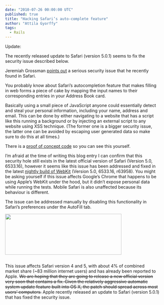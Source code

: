 ```yaml
---
date: "2010-07-26 00:00:00 UTC"
published: true
title: "Hacking Safari’s auto-complete feature"
author: "Attila Gyorffy"
tags:
  - Rails
---
```


<p>Update:</p>
<p>The recently released update to Safari (version 5.0.1) seems to fix the security issue described below.</p>
<p>Jeremiah Grossman <a href="http://jeremiahgrossman.blogspot.com/2010/07/i-know-who-your-name-where-you-work-and.html">points out</a> a serious security issue that he recently found in Safari.</p>
<p>You probably know about Safari&rsquo;s autocompletion feature that makes filling in web forms a piece of cake by mapping the input names to their corresponding entries in your Address Book card.</p>
<p>Basically using a small piece of JavaScript anyone could essentially detect and steal your personal information, including your name, address and email. This can be done by either navigating to a website that has a script like this running a background or by injecting an external script to any website using XSS technique. (The former one is a bigger security issue, the latter one can be avoided by escaping user generated data so make sure to do this at all times.)</p>
<p>There is a <a href="http://ha.ckers.org/weird/safari_autofill.html">proof of concept code</a> so you can see this yourself.</p>
<p>I&rsquo;m afraid at the time of writing this blog entry I can confirm that this security hole still exists in the latest official version of Safari (Version 5.0, 6533.16), however it seems like this issue has been addressed and fixed in the latest <a href="http://nightly.webkit.org/">nightly build of WebKit</a> (Version 5.0, 6533.16, r63958). You might be asking yourself if this issue affects Google&rsquo;s Chrome that happens to be using Apple&rsquo;s WebKit under the hood, but it didn&rsquo;t expose personal data while running the tests. Mobile Safari is also unaffected because its behaviour is different.</p>
<p>The issue can be addressed manually by disabling this functionality in Safari&rsquo;s preferences under the AutoFill tab.</p>
<p><img alt="" height="133" src="/uploads/Image/safari-autofill.png" width="380" /></p>
<p><img alt="" height="0" src="/uploads/Image/1qoIaJ.safari-autofill.png" width="0" /></p>
<p>This issue affects Safari version 4 and 5, with about 4% of combined market share (~83 million internet users) and has already been reported to Apple. <strike>We are hoping that they are going to release a new official version very soon that contains a fix. Given the relatively aggressive automatic system update feature built into OS X, the patch should spread across most users&rsquo; computers.</strike> Apple recently released an update to Safari (version 5.0.1) that has fixed the security issue.</p>
<p>&nbsp;</p>

